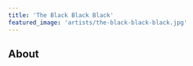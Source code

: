 ```yaml
---
title: 'The Black Black Black'
featured_image: 'artists/the-black-black-black.jpg'
---
```


## About


